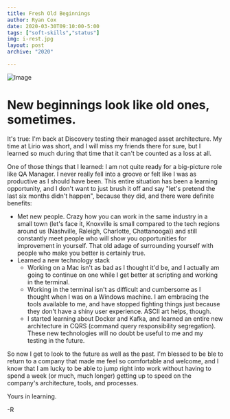 ```yaml
---
title: Fresh Old Beginnings
author: Ryan Cox
date: 2020-03-30T09:10:00-5:00
tags: ["soft-skills","status"]
img: i-rest.jpg
layout: post
archive: "2020"

---
```

![Image]({{site.baseurl}}/assets/img/i-rest.jpg)

# New beginnings look like old ones, sometimes.
It's true: I'm back at Discovery testing their managed asset architecture.  My time at Lirio was short, and I will miss my friends there for sure, but I learned so much during that time that it can't be counted as a loss at all.  

One of those things that I learned:  I am not quite ready for a big-picture role like QA Manager.  I never really fell into a groove or felt like I was as productive as I should have been. This entire situation has been a learning opportunity, and I don't want to just brush it off and say "let's pretend the last six months didn't happen", because they did, and there were definite benefits: 
- Met new people.  Crazy how you can work in the same industry in a small town (let's face it, Knoxville is small compared to the tech regions around us (Nashville, Raleigh, Charlotte, Chattanooga)) and still constantly meet people who will show you opportunities for improvement in yourself.  That old adage of surrounding yourself with people who make you better is certainly true.
- Learned a new technology stack
    - Working on a Mac isn't as bad as I thought it'd be, and I actually am going to continue on one while I get better at scripting and working in the terminal.
    - Working in the terminal isn't as difficult and cumbersome as I thought when I was on a Windows machine.  I am embracing the tools available to me, and have stopped fighting things just because they don't have a shiny user experience.  ASCII art helps, though.
    - I started learning about Docker and Kafka, and learned an entire new architecture in CQRS (command query responsibility segregation). These new technologies will no doubt be useful to me and my testing in the future.

So now I get to look to the future as well as the past.  I'm blessed to be ble to return to a company that made me feel so comfortable and welcome, and I know that I am lucky to be able to jump right into work without having to spend a week (or much, much longer) getting up to speed on the company's architecture, tools, and processes.  

Yours in learning.

-R